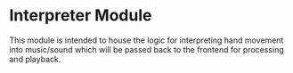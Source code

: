 # Interpreter Module

This module is intended to house the logic for interpreting hand movement into music/sound which will be passed back to the frontend for processing and playback.